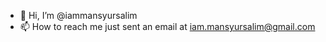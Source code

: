 - 👋 Hi, I’m @iammansyursalim
- 📫 How to reach me just sent an email at iam.mansyursalim@gmail.com

<!---
iammansyursalim/iammansyursalim is a ✨ special ✨ repository because its `README.md` (this file) appears on your GitHub profile.
You can click the Preview link to take a look at your changes.
--->
